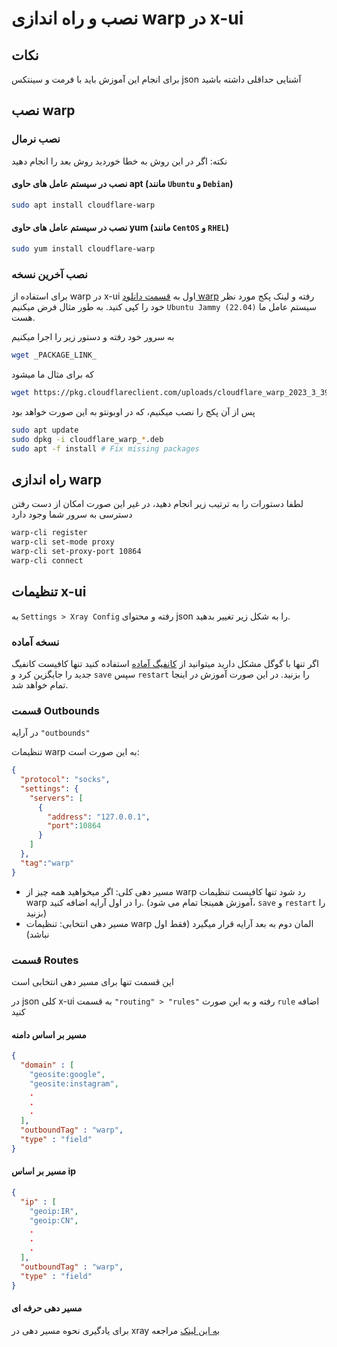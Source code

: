 # نصب و راه اندازی warp در x-ui

## نکات
برای انجام این آموزش باید با فرمت و سینتکس json آشنایی حداقلی داشته باشید

## نصب warp

### نصب نرمال
نکته: اگر در این روش به خطا خوردید روش بعد را انجام دهید

#### نصب در سیستم عامل های حاوی apt (مانند `Ubuntu` و `Debian`)
```bash
sudo apt install cloudflare-warp
```
#### نصب در سیستم عامل های حاوی yum (مانند `CentOS` و `RHEL`)
```bash
sudo yum install cloudflare-warp
```


### نصب آخرین نسخه
برای استفاده از warp در x-ui اول به [قسمت دانلود warp](https://pkg.cloudflareclient.com/packages/cloudflare-warp) رفته و لینک پکج مورد نظر خود را کپی کنید.
به طور مثال فرض میکنیم `Ubuntu Jammy (22.04)` سیستم عامل ما هست.

به سرور خود رفته و دستور زیر را اجرا میکنیم

```bash
wget _PACKAGE_LINK_
```

که برای مثال ما میشود

```bash
wget https://pkg.cloudflareclient.com/uploads/cloudflare_warp_2023_3_398_1_amd64_ddd2a223f7.deb
```

پس از آن پکج را نصب میکنیم، که در اوبونتو به این صورت خواهد بود

```bash
sudo apt update
sudo dpkg -i cloudflare_warp_*.deb
sudo apt -f install # Fix missing packages
```

## راه اندازی warp
لطفا دستورات را به ترتیب زیر انجام دهید، در غیر این صورت امکان از دست رفتن دسترسی به سرور شما وجود دارد


```bash
warp-cli register
warp-cli set-mode proxy
warp-cli set-proxy-port 10864
warp-cli connect
```

## تنظیمات x-ui

به `Settings > Xray Config` رفته و محتوای json را به شکل زیر تغییر بدهید.

### نسخه آماده
اگر تنها با گوگل مشکل دارید میتوانید از [کانفیگ آماده](config_kafka_warp_block-ir.json) استفاده کنید تنها کافیست کانفیگ جدید را جایگزین کرد و `save` سپس `restart` را بزنید. در این صورت آموزش در اینجا تمام خواهد شد.

### قسمت Outbounds
در آرایه `"outbounds"`

تنظیمات warp به این صورت است:
```json
{
  "protocol": "socks",
  "settings": {
    "servers": [
      { 
        "address": "127.0.0.1",
        "port":10864
      }
    ]
  },
  "tag":"warp"
}
```

+ مسیر دهی کلی: اگر میخواهید همه چیز از warp رد شود تنها کافیست تنظیمات warp را در اول آرایه اضافه کنید. (آموزش همینجا تمام می شود، `save` و `restart` را بزنید)
+ مسیر دهی انتخابی: تنظیمات warp المان دوم به بعد آرایه قرار میگیرد (فقط اول نباشد)

### قسمت Routes
این قسمت تنها برای مسیر دهی انتخابی است

در json کلی x-ui به قسمت `"routing" > "rules"` رفته و به این صورت `rule` اضافه کنید

#### مسیر بر اساس دامنه
```json
{
  "domain" : [
    "geosite:google",
    "geosite:instagram",
    .
    .
    .
  ],
  "outboundTag" : "warp",
  "type" : "field"
}
```
#### مسیر بر اساس ip
```json
{
  "ip" : [
    "geoip:IR",
    "geoip:CN",
    .
    .
    .
  ],
  "outboundTag" : "warp",
  "type" : "field"
}
```

#### مسیر دهی حرفه ای
برای یادگیری نحوه مسیر دهی در xray [به این لینک](https://xtls.github.io/config/routing.html) مراجعه
